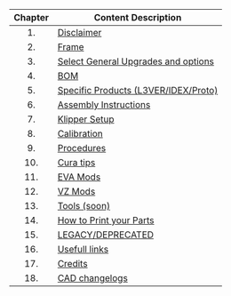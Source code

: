 Chapter|Content Description
:---: |-------------------
1.|[Disclaimer](/Klipper-disclaimer.md)
2.|[Frame](/frame.md)
3.|[Select General Upgrades and options](/componentselection.md)
4.|[BOM](/purchased.md)
5.|[Specific Products (L3VER/IDEX/Proto)](/products.md)
6.|[Assembly Instructions](/assembly.md)
7.|[Klipper Setup](/klippersetup.md)
8.|[Calibration](/calibration.md)
9.|[Procedures](/procedures.md)
10.|[Cura tips](/software.md)
11.|[EVA Mods](/evamods.md)
12.|[VZ Mods](/vzmods.md)
13.|[Tools (soon)](/tools.md)
14.|[How to Print your Parts](/howtoprint.md)
15.|[LEGACY/DEPRECATED](/deprecated.md)
16.|[Usefull links](/links.md)
17.|[Credits](/credits.md)
18.|[CAD changelogs](/changelogs.md)
